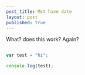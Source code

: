 ```yaml
---
post_title: Mst have date
layout: post
published: true
---
```

What? does this work? Again?

```js

var test = "hi";

console.log(test);

```